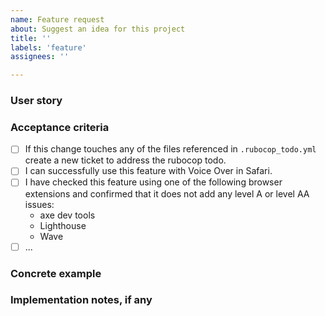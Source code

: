 ```yaml
---
name: Feature request
about: Suggest an idea for this project
title: ''
labels: 'feature'
assignees: ''

---
```


### User story

### Acceptance criteria

- [ ] If this change touches any of the files referenced in `.rubocop_todo.yml` create a new ticket to address the rubocop  todo.
- [ ] I can successfully use this feature with Voice Over in Safari.
- [ ] I have checked this feature using one of the following browser extensions and confirmed that it does not add any level A or level AA issues:
    * axe dev tools
    * Lighthouse
    * Wave
- [ ] ...

### Concrete example

### Implementation notes, if any

